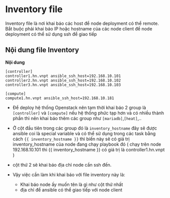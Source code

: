 # Inventory file
Inventory file là nơi khai báo các host để node deployment có thể remote. Bắt buộc phải khai báo IP hoặc hostname của các node client để node deployment có thể sử dụng ssh để giao tiếp

## Nội dung file Inventory
**Nội dung**
```
[controller]
controller1.hn.vnpt ansible_ssh_host=192.168.10.101
controller2.hn.vnpt ansible_ssh_host=192.168.10.102
controller3.hn.vnpt ansible_ssh_host=192.168.10.103

[compute]
compute1.hn.vnpt ansible_ssh_host=192.168.10.181
```
- Để deploy hệ thống Openstack nên tạm thời khai báo 2 group là `[controller]` và `[compute]` nếu hệ thống phức tạp hơn và có nhiều thành phần thì nên khai báo thêm các group như `[mariadb]`,`[heat]`,..

- Ở cột đầu tiên trong các group đó là `inventory_hostname` đây sẽ được ansible coi là special variable và có thể sử dụng trong các task bằng cách `{{ inventory_hostname }}` thì biến này sẽ có giá trị inventory_hostname của node đang chạy playbook đó ( chạy trên node 192.168.10.101 thì {{ inventory_hostname }} có giá trị là controller1.hn.vnpt )

- cột thứ 2 sẽ khai báo địa chỉ node cần ssh đến.

- Vậy việc cần làm khi khai báo với file inventory này là:
    - Khai báo node ấy muốn tên là gì như cột thứ nhất
    - địa chỉ để ansible có thể giao tiếp với node client

